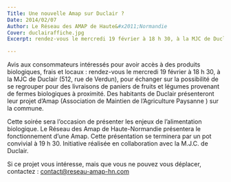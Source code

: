 ```yaml
---
Title: Une nouvelle Amap sur Duclair ?
Date: 2014/02/07
Author: Le Réseau des AMAP de Haute&#x2011;Normandie
Cover: duclairaffiche.jpg
Excerpt: rendez-vous le mercredi 19 février à 18 h 30, à la MJC de Duclair 

---
```


Avis aux consommateurs intéressés pour avoir accès à des produits biologiques, frais et locaux : rendez-vous le mercredi 19 février à 18 h 30, à la MJC de Duclair (512, rue de Verdun), pour échanger sur la possibilité de se regrouper pour des livraisons de paniers de fruits et légumes provenant de fermes biologiques à proximité. Des habitants de Duclair présenteront leur projet d’Amap (Association de Maintien de l’Agriculture Paysanne ) sur la commune. 

Cette soirée sera l’occasion de présenter les enjeux de l’alimentation biologique. Le Réseau des Amap de Haute-Normandie présentera le fonctionnement d’une Amap. Cette présentation se terminera par un pot convivial à 19 h 30.
Initiative réalisée en collaboration avec la M.J.C. de Duclair.

Si ce projet vous intéresse, mais que vous ne pouvez vous déplacer, contactez : contact@reseau-amap-hn.com
